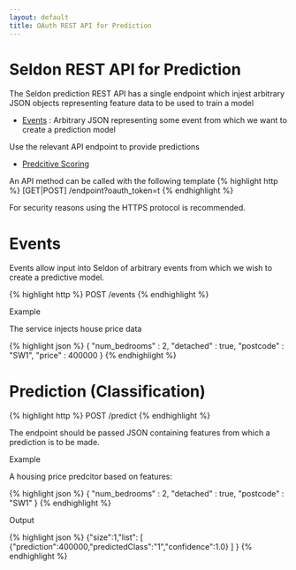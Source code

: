 ```yaml
---
layout: default
title: OAuth REST API for Prediction
---
```


# Seldon REST API for Prediction

The Seldon prediction REST API has a single endpoint which injest arbitrary JSON objects representing feature data to be used to train a model

* [Events](#events) : Arbitrary JSON representing some event from which we want to create a prediction model 

Use the relevant API endpoint to provide predictions

* [Predcitive Scoring](#predictive-scoring)

An API method can be called with the following template
{% highlight http %}
[GET|POST]      /endpoint?oauth_token=t
{% endhighlight %}
	
For security reasons using the HTTPS protocol is recommended.


# Events <a name="events"></a>
Events allow input into Seldon of arbitrary events from which we wish to create a predictive model. 

{% highlight http %}
POST     /events
{% endhighlight %}

Example

The service injects house price data

{% highlight json %}
{
"num_bedrooms"    :        2,
"detached" 	  : true,
"postcode"    :        "SW1",
"price" : 400000
}
{% endhighlight %}


# Prediction (Classification)

{% highlight http %}
POST     /predict
{% endhighlight %}	

The endpoint should be passed JSON containing features from which a prediction is to be made.

Example

A housing price predcitor based on features:

{% highlight json %}
{
"num_bedrooms"    :        2,
"detached" 	  : true,
"postcode"    :        "SW1"
}
{% endhighlight %}

Output

{% highlight json %}
{"size":1,"list":
	[
	{"prediction":400000,"predictedClass":"1","confidence":1.0}
	]
}
{% endhighlight %}


